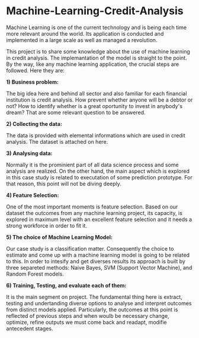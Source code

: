 # Machine-Learning-Credit-Analysis

Machine Learning  is one of the current technology and is being each time more relevant around the world. Its application is conducted and implemented in a large scale as well as managed a revolution.

This project is to share some knowledge about the use of machine learning in credit analysis. The implemantation of the model is straight to the point. By the way, like any machine learning application, the crucial steps are followed. Here they are:

**1) Business problem:**

The big idea here and behind all sector and also familiar for each financial institution is credit analysis. How prevent whether anyone will be a debtor or not? How to identify whether is a great oportunity to invest in anybody's dream? That are some relevant question to be answered.

**2) Collecting the data:**

The data is provided with elemental informations which are used in credit analysis. The dataset is attached on here.

**3) Analysing data:**

Normally it is the prominient part of all data science process and some analysis are realized. On the other hand, the main aspect which is explored in this case study is related to executation of some prediction prototype. For that reason, this point will not be diving deeply.

**4) Feature Selection:**

One of the most important moments is feature selection. Based on our dataset the outcomes from any machine learning project, its capacity, is explored in maximum level with an excellent feature selection and it needs a strong workforce in order to fit it.

**5) The choice of Machine Learning Model:**

Our case study is a classification matter. Consequently the choice to estimate and come up with a machine learning model is going to be related to this. In order to intesify and get diverses results its approach is built by three separeted methods: Naive Bayes, SVM (Support Vector Machine), and Random Forest models.

**6) Training, Testing, and evaluate each of them:**

It is the main segment on project. The fundamental thing here is extract, testing and undertanding diverse options to analyse and interpret outcomes from distinct models applied. Particularly, the outcomes at this point is reflected of previous steps and when woulb be necessary change, optimize, refine outputs we must come back and readapt, modifie antecedent stages.  
